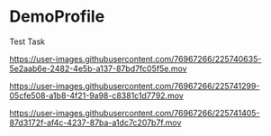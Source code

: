 # DemoProfile
Test Task

https://user-images.githubusercontent.com/76967266/225740635-5e2aab6e-2482-4e5b-a137-87bd7fc05f5e.mov



https://user-images.githubusercontent.com/76967266/225741299-05cfe508-a1b8-4f21-9a98-c8381c1d7792.mov



https://user-images.githubusercontent.com/76967266/225741405-87d3172f-af4c-4237-87ba-a1dc7c207b7f.mov

